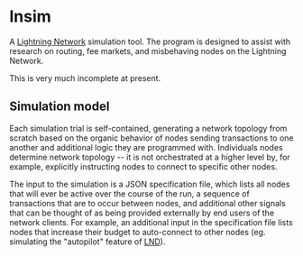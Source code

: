 # lnsim

A [Lightning Network](https://lightning.network/) simulation tool. The program is designed to
assist with research on routing, fee markets, and misbehaving nodes on the Lightning Network.

This is very much incomplete at present.

## Simulation model

Each simulation trial is self-contained, generating a network topology from scratch based on the
organic behavior of nodes sending transactions to one another and additional logic they are
programmed with. Individuals nodes determine network topology -- it is not orchestrated at a higher
level by, for example, explicitly instructing nodes to connect to specific other nodes.

The input to the simulation is a JSON specification file, which lists all nodes that will ever be
active over the course of the run, a sequence of transactions that are to occur between nodes, and
additional other signals that can be thought of as being provided externally by end users of the
network clients. For example, an additional input in the specification file lists nodes that
increase their budget to auto-connect to other nodes (eg. simulating the "autopilot" feature of
[LND](https://github.com/lightningnetwork/lnd)).

